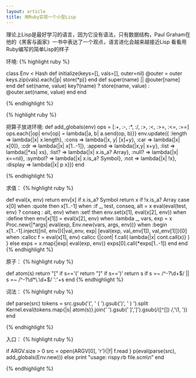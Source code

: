 ```yaml
---
layout: article
title: 用Ruby实现一个小型Lisp
---
```

理论上Lisp是最好学习的语言，因为它没有语法，只有数据结构，Paul Graham在他的《黑客与画家》一书中表达了一个观点，语言进化会越来越接近Lisp
看看用Ruby编写的简单Lisp的样子

环境:
{% highlight ruby %}

class Env < Hash
  def initialize(keys=[], vals=[], outer=nil)
    @outer = outer
    keys.zip(vals).each{|p| store(*p)}
  end
  def [](name)  super(name) || @outer[name]  end
  def set(name, value) key?(name) ? store(name, value) : @outer.set(name, value)  end
end

{% endhighlight %}


{% highlight ruby %}

把算子放进环境:
def add_globals(env)
  ops = [:+, :-, :*, :/, :>, :<, :>=, :<=, :==]
  ops.each{|op|  env[op] = lambda{|a, b| a.send(op, b)}}
  env.update({ :length => lambda{|x| x.length}, :cons => lambda{|x, y| [x]+y},
  :car => lambda{|x| x[0]}, :cdr => lambda{|x| x[1..-1]}, :append => lambda{|x,y| x+y},
  :list => lambda{|*xs| xs}, :list? => lambda{|x| x.is_a? Array}, :null? => lambda{|x| x==nil},
  :symbol? => lambda{|x| x.is_a? Symbol}, :not => lambda{|x| !x}, :display => lambda{|x| p x}})
end

{% endhighlight %}

求值：
{% highlight ruby %}

def eval(x, env)
  return env[x] if x.is_a? Symbol
  return x if !x.is_a? Array
  case x[0]
    when :quote then x[1..-1]
    when :if
      _, test, conseq, alt = x
      eval(eval(test, env) ? conseq : alt, env)
    when :set! then env.set(x[1], eval(x[2], env))
    when :define then env[x[1]] = eval(x[2], env)
    when :lambda
      _, vars, exp = x
      Proc.new{|*args| eval(exp, Env.new(vars, args, env))}
    when :begin
      x[1..-1].inject([nil, env]){|val_env, exp| [eval(exp, val_env[1]), val_env[1]]}[0]
    when :callcc
      f = eval(x[1], env)
      callcc {|cont| f.call( lambda{|x| cont.call(x)} ) }
    else
      exps = x.map{|exp| eval(exp, env)}
      exps[0].call(*exps[1..-1])
  end
end
{% endhighlight %}


原子：
{% highlight ruby %}

def atom(s)
  return "[" if s=='('
  return "]" if s==')'
  return s if s =~ /^-?\d+$/ || s =~ /^-?\d*\.\d+$/
  ':'+s
end
{% endhighlight %}


词法：
{% highlight ruby %}

def parse(src)
  tokens = src.gsub('(', ' ( ').gsub(')', ' ) ').split
  Kernel.eval(tokens.map{|s| atom(s)}.join(' ').gsub(' ]',']').gsub(/([^\[]) /,'\1, '))
end

{% endhighlight %}


入口：
{% highlight ruby %}

if ARGV.size > 0
  src = open(ARGV[0], 'r'){|f| f.read }
  p(eval(parse(src), add_globals(Env.new)))
else
  print "usage: rispy.rb file.scm\n”
end

{% endhighlight %}
